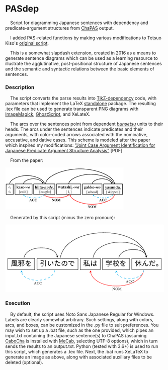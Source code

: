 # PASdep

<p>&nbsp;&nbsp;&nbsp;&nbsp;Script for diagramming Japanese sentences with dependency and predicate-argument structures from <a href="https://github.com/yotarow/chapas">ChaPAS</a> output.</p>

<p>&nbsp;&nbsp;&nbsp;&nbsp;I added PAS-related functions by making various modifications to Tetsuo Kiso's <a href="https://github.com/tetsuok/cabocha-to-tikz-deptree">original script</a>.</p>

<p>&nbsp;&nbsp;&nbsp;&nbsp;This is a somewhat slapdash extension, created in 2016 as a means to generate sentence diagrams which can be used as a learning resource to illustrate the agglutinative, post-positional structure of Japanese sentences and the semantic and syntactic relations between the basic elements of sentences.

<h3>Description</h3>
<p>&nbsp;&nbsp;&nbsp;&nbsp;The script converts the parse results into <a href="http://sourceforge.net/projects/tikz-dependency/" rel="nofollow">TikZ-dependency</a> code, with parameters that implement the LaTeX <a href="http://www.ctan.org/pkg/standalone" rel="nofollow">standalone</a> package. The resulting .tex file can be used to generate transparent PNG diagrams with <a href="https://www.imagemagick.org/script/index.php">ImageMagick</a>, <a href="https://www.ghostscript.com/">GhostScript</a>, and XeLateX.</p>

<p>&nbsp;&nbsp;&nbsp;&nbsp;The arcs over the sentences point from dependent <a href="http://universaldependencies.org/docsv1/ja/overview/introduction.html#bunsetsu-unit-base-phrase"><i>bunsetsu</i></a> units to their heads. The arcs under the sentences indicate predicates and their arguments, with color-coded arrows associated with the nominative, accusative, and dative cases. This scheme is modeled after the paper which inspired my modifications: <a href="http://aclweb.org/anthology/P15-1093">"Joint Case Argument Identification for
Japanese Predicate Argument Structure Analysis"</a> [PDF]</p>

<p>
&nbsp;&nbsp;&nbsp;&nbsp;From the paper:</p>

<p><img src="template.png"></p>
<p>
&nbsp;&nbsp;&nbsp;&nbsp;Generated by this script (minus the zero pronoun):</p>

<p><img src="output.png"></p>

<h3>Execution</h3>

<p>&nbsp;&nbsp;&nbsp;&nbsp;By default, the script uses Noto Sans Japanese Regular for Windows. Labels are clearly somewhat arbitrary. Such settings, along with colors, arcs, and boxes, can be customized in the .py file to suit preferences. You may wish to set up a .bat file, such as the one provided, which pipes an input.txt containing the Japanese sentence(s) to ChaPAS (assuming <a href="http://taku910.github.io/cabocha/">CaboCha</a> is installed with <a href="http://taku910.github.io/mecab/">MeCab</a>, selecting UTF-8 options), which in turn sends the results to an output.txt. Python (tested with 3.6+) is used to run this script, which generates a .tex file. Next, the .bat runs XeLaTeX to generate an image as above, along with associated auxiliary files to be deleted (optional).</p>
